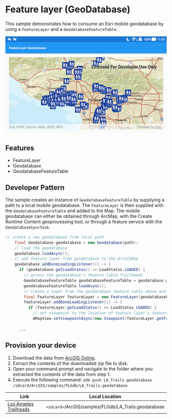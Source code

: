 # Feature layer (GeoDatabase)
This sample demonstrates how to consume an Esri mobile geodatabase by using a `FeatureLayer` and a `GeodatabaseFeatureTable`.

![feature layer geodatabase](feature-layer-geodatabase.png)

## Features
* FeatureLayer
* Geodatabase
* GeodatabaseFeatureTable

## Developer Pattern
The sample creates an instance of `GeodatabaseFeatureTable` by supplying a path to a local mobile geodatabase. The `FeatureLayer` is then supplied with the `GeodatabaseFeatureTable` and added to the Map. The mobile geodatabase can either be obtained through ArcMap, with the Create Runtime Content geoprocessing tool, or through a feature service with the `GeodatabaseSyncTask`.

```java
// create a new geodatabase from local path
    final Geodatabase geodatabase = new Geodatabase(path);
    // load the geodatabase
    geodatabase.loadAsync();
    // add feature layer from geodatabase to the ArcGISMap
    geodatabase.addDoneLoadingListener(() -> {
      if (geodatabase.getLoadStatus() == LoadStatus.LOADED) {
        // access the geodatabase's feature table Trailheads
        GeodatabaseFeatureTable geodatabaseFeatureTable = geodatabase.getGeodatabaseFeatureTable("Trailheads");
        geodatabaseFeatureTable.loadAsync();
        // create a layer from the geodatabase feature table above and add to map
        final FeatureLayer featureLayer = new FeatureLayer(geodatabaseFeatureTable);
        featureLayer.addDoneLoadingListener(() -> {
          if (featureLayer.getLoadStatus() == LoadStatus.LOADED) {
            // set viewpoint to the location of feature layer's features
            mMapView.setViewpointAsync(new Viewpoint(featureLayer.getFullExtent()));
            
      ...
```

## Provision your device
1. Download the data from [ArcGIS Online](https://www.arcgis.com/home/item.html?id=2b0f9e17105847809dfeb04e3cad69e0).
1. Extract the contents of the downloaded zip file to disk.
1. Open your command prompt and navigate to the folder where you extracted the contents of the data from step 1.
1. Execute the following command: ```adb push LA_Trails.geodatabase /sdcard/ArcGIS/samples/FLGdb/LA_Trails.geodatabase```


Link | Local Location
---------|-------|
|[Los Angeles Trailheads](https://www.arcgis.com/home/item.html?id=2b0f9e17105847809dfeb04e3cad69e0)| `<sdcard>`/ArcGIS/samples/FLGdb/LA_Trails.geodatabase|
